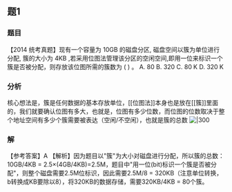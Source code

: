 ## 题1
### 题目
【2014 统考真题】现有一个容量为 10GB 的磁盘分区, 磁盘空间以簇为单位进行分配, 簇的大小为 $4\mathrm{{KB}}$ ,若采用位图法管理该分区的空闲空间,即用一位来标识一个簇是否被分配，则存放该位图所需的簇数为 ( ) 。
A. 80 
B. 320 
C. ${80}\mathrm{\;K}$ 
D. ${320}\mathrm{\;K}$
### 分析
核心想法是，簇是任何数据的基本存放单位，[[位图法]]本身也是放在[[簇]]里面的，我们就要确认位图有多大，也就是，位图有多少位数，而位图的位数取决于整个地址空间有多少个簇需要被表达（空闲/不空闲），也就是簇的总数
![|300](https://img.hwenyi.tech/202411091647572.webp)
### 解
【参考答案】A
【解析】因为题目以"簇"为大小对磁盘进行分配，所以簇的总数：10GB/4KB = 2.5×(4GB/4KB)=2.5M，题目中"用一位(bit)标识一个簇是否被分配"，则整个磁盘需要2.5M位标识，因此需要2.5M/8 = 320KB（注意单位转换，b转换成KB要除以8），将320KB的数据存储，需要320KB/4KB = 80个簇。